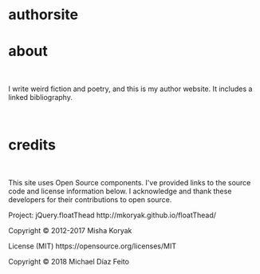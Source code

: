 # authorsite
<h1>about</h1>
<br>
<p>I write weird fiction and poetry, and this is my author website. It includes a linked bibliography.</p>
<br>
<h1>credits</h1>
<br>
<p>This site uses Open Source components. I've provided links to the source code and license information below. I acknowledge and thank these developers for their contributions to open source.</p>
<p>Project: jQuery.floatThead http://mkoryak.github.io/floatThead/</p>
<p>Copyright &copy; 2012-2017 Misha Koryak</p>
<p>License (MIT) https://opensource.org/licenses/MIT</p>
<p>Copyright &copy; 2018 Michael Díaz Feito</p>
